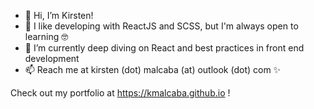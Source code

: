 - 👋 Hi, I’m Kirsten!
- 💙 I like developing with ReactJS and SCSS, but I'm always open to learning 🤓
- 🌱 I’m currently deep diving on React and best practices in front end development
- 📫 Reach me at kirsten (dot) malcaba (at) outlook (dot) com ✨

Check out my portfolio at https://kmalcaba.github.io !

<!---
kmalcaba/kmalcaba is a ✨ special ✨ repository because its `README.md` (this file) appears on your GitHub profile.
You can click the Preview link to take a look at your changes.
--->
